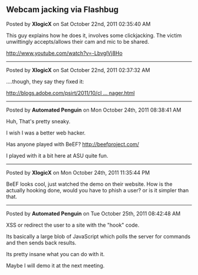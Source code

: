 ## Webcam jacking via Flashbug
Posted by **XlogicX** on Sat October 22nd, 2011 02:35:40 AM

This guy explains how he does it, involves some clickjacking. The victim unwittingly accepts/allows their cam and mic to be shared.

<!-- m --><a class="postlink" href="http://www.youtube.com/watch?v=-LbvglVj8Ho">http://www.youtube.com/watch?v=-LbvglVj8Ho</a><!-- m -->

--------------------------------------------------------------------------------

Posted by **XlogicX** on Sat October 22nd, 2011 02:37:32 AM

....though, they say they fixed it:
<!-- m --><a class="postlink" href="http://blogs.adobe.com/psirt/2011/10/clickjacking-issue-in-adobe-flash-player-settings-manager.html">http://blogs.adobe.com/psirt/2011/10/cl ... nager.html</a><!-- m -->

--------------------------------------------------------------------------------

Posted by **Automated Penguin** on Mon October 24th, 2011 08:38:41 AM

Huh, That's pretty sneaky.

I wish I was a better web hacker.

Has anyone played with BeEF? <!-- m --><a class="postlink" href="http://beefproject.com/">http://beefproject.com/</a><!-- m -->

I played with it a bit here at ASU quite fun.

--------------------------------------------------------------------------------

Posted by **XlogicX** on Mon October 24th, 2011 11:35:44 PM

BeEF looks cool, just watched the demo on their website. How is the actually hooking done, would you have to phish a user? or is it simpler than that.

--------------------------------------------------------------------------------

Posted by **Automated Penguin** on Tue October 25th, 2011 08:42:48 AM

XSS or redirect the user to a site with the "hook" code.

Its basically a large blob of JavaScript which polls the server for commands and then sends back results.

Its pretty insane what you can do with it.

Maybe I will demo it at the next meeting.
